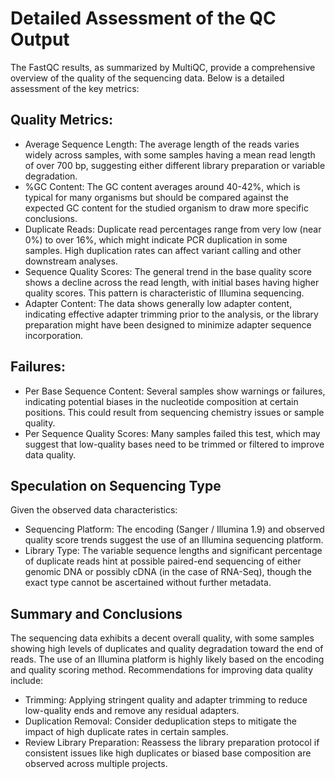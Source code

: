 # Detailed Assessment of the QC Output

The FastQC results, as summarized by MultiQC, provide a comprehensive overview of the quality of the sequencing data. Below is a detailed assessment of the key metrics:

## Quality Metrics:
 - Average Sequence Length: The average length of the reads varies widely across samples, with some samples having a mean read length of over 700 bp, suggesting either different library preparation or variable degradation.
 - %GC Content: The GC content averages around 40-42%, which is typical for many organisms but should be compared against the expected GC content for the studied organism to draw more specific conclusions.
 - Duplicate Reads: Duplicate read percentages range from very low (near 0%) to over 16%, which might indicate PCR duplication in some samples. High duplication rates can affect variant calling and other downstream analyses.
 - Sequence Quality Scores: The general trend in the base quality score shows a decline across the read length, with initial bases having higher quality scores. This pattern is characteristic of Illumina sequencing.
 - Adapter Content: The data shows generally low adapter content, indicating effective adapter trimming prior to the analysis, or the library preparation might have been designed to minimize adapter sequence incorporation.

## Failures:
 - Per Base Sequence Content: Several samples show warnings or failures, indicating potential biases in the nucleotide composition at certain positions. This could result from sequencing chemistry issues or sample quality.
 - Per Sequence Quality Scores: Many samples failed this test, which may suggest that low-quality bases need to be trimmed or filtered to improve data quality.

## Speculation on Sequencing Type
Given the observed data characteristics:

 - Sequencing Platform: The encoding (Sanger / Illumina 1.9) and observed quality score trends suggest the use of an Illumina sequencing platform.
  - Library Type: The variable sequence lengths and significant percentage of duplicate reads hint at possible paired-end sequencing of either genomic DNA or possibly cDNA (in the case of RNA-Seq), though the exact type cannot be ascertained without further metadata.

## Summary and Conclusions
The sequencing data exhibits a decent overall quality, with some samples showing high levels of duplicates and quality degradation toward the end of reads. The use of an Illumina platform is highly likely based on the encoding and quality scoring method. Recommendations for improving data quality include:

 - Trimming: Applying stringent quality and adapter trimming to reduce low-quality ends and remove any residual adapters.
 - Duplication Removal: Consider deduplication steps to mitigate the impact of high duplicate rates in certain samples.
 - Review Library Preparation: Reassess the library preparation protocol if consistent issues like high duplicates or biased base composition are observed across multiple projects.
